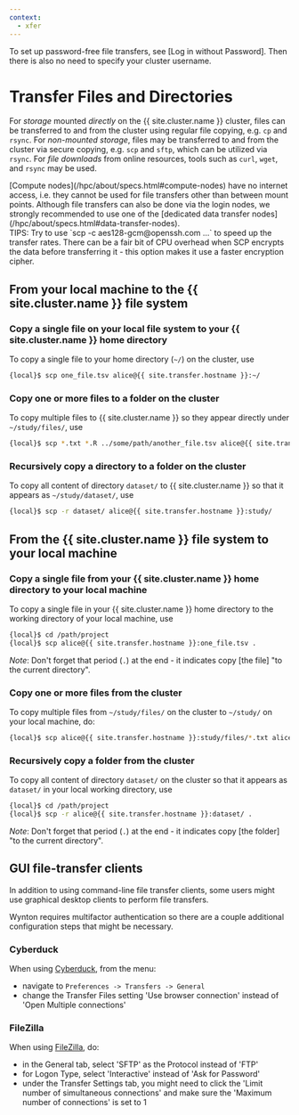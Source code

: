 ```yaml
---
context:
  - xfer
---
```


<div class="alert alert-info" role="alert" markdown="1">
To set up password-free file transfers, see [Log in without Password].  Then there is also no need to specify your cluster username.
</div>


# Transfer Files and Directories

For _storage_ mounted _directly_ on the {{ site.cluster.name }} cluster, files can be transferred to and from the cluster using regular file copying, e.g. `cp` and `rsync`.
For _non-mounted storage_, files may be transferred to and from the cluster via secure copying, e.g. `scp` and `sftp`, which can be utilized via `rsync`.
For _file downloads_ from online resources, tools such as `curl`, `wget`, and `rsync` may be used.

<div class="alert alert-warning" role="alert" markdown="1">
[Compute nodes](/hpc/about/specs.html#compute-nodes) have no internet access, i.e. they cannot be used for file transfers other than between mount points.  Although file transfers can also be done via the login nodes, we strongly recommended to use one of the [dedicated data transfer nodes](/hpc/about/specs.html#data-transfer-nodes).
</div>


<div class="alert alert-info" role="alert" markdown="1">
TIPS: Try to use `scp -c aes128-gcm@openssh.com ...` to speed up the transfer rates.  There can be a fair bit of CPU overhead when SCP encrypts the data before transferring it - this option makes it use a faster encryption cipher.
</div>



## <span class="glyphicon glyphicon-upload"></span> From your local machine to the {{ site.cluster.name }} file system

### Copy a single file on your local file system to your {{ site.cluster.name }} home directory

To copy a single file to your home directory (`~/`) on the cluster, use

```sh
{local}$ scp one_file.tsv alice@{{ site.transfer.hostname }}:~/
```


### Copy one or more files to a folder on the cluster

To copy multiple files to {{ site.cluster.name }} so they appear directly under `~/study/files/`, use

```sh
{local}$ scp *.txt *.R ../some/path/another_file.tsv alice@{{ site.transfer.hostname }}:study/files/
```

### Recursively copy a directory to a folder on the cluster

To copy all content of directory `dataset/` to {{ site.cluster.name }} so that it appears as `~/study/dataset/`, use

```sh
{local}$ scp -r dataset/ alice@{{ site.transfer.hostname }}:study/
```



## <span class="glyphicon glyphicon-download"></span> From the {{ site.cluster.name }} file system to your local machine

### Copy a single file from your {{ site.cluster.name }} home directory to your local machine

To copy a single file in your  {{ site.cluster.name }} home directory to the working directory of your local machine, use

```sh
{local}$ cd /path/project
{local}$ scp alice@{{ site.transfer.hostname }}:one_file.tsv .
```

_Note_: Don't forget that period (`.`) at the end - it indicates copy [the file] "to the current directory".


### Copy one or more files from the cluster

To copy multiple files from `~/study/files/` on the cluster to `~/study/` on your local machine, do:

```sh
{local}$ scp alice@{{ site.transfer.hostname }}:study/files/*.txt alice@{{ site.transfer.hostname }}:study/files/*.R ~/study/
```

### Recursively copy a folder from the cluster

To copy all content of directory `dataset/` on the cluster so that it appears as `dataset/` in your local working directory, use

```sh
{local}$ cd /path/project
{local}$ scp -r alice@{{ site.transfer.hostname }}:dataset/ .
```

_Note_: Don't forget that period (`.`) at the end - it indicates copy [the folder] "to the current directory".


## GUI file-transfer clients 

In addition to using command-line file transfer clients, some users might use graphical desktop clients to perform file transfers. 

<div class="alert alert-info" role="alert" markdown="1">
Wynton requires multifactor authentication so there are a couple additional configuration steps that might be necessary.
</div>


### Cyberduck 

When using [Cyberduck], from the menu:

- navigate to `Preferences -> Transfers -> General` 
- change the Transfer Files setting 'Use browser connection' instead of 'Open Multiple connections'


### FileZilla

When using [FileZilla], do:

- in the General tab, select 'SFTP' as the Protocol instead of 'FTP'
- for Logon Type, select 'Interactive' instead of 'Ask for Password'
- under the Transfer Settings tab, you might need to click the 'Limit number of simultaneous connections' and make sure the 'Maximum number of connections' is set to 1


[Cyberduck]: https://cyberduck.io/
[FileZilla]: https://filezilla-project.org/
[Log in without Password]: /hpc/howto/log-in-without-pwd.html
